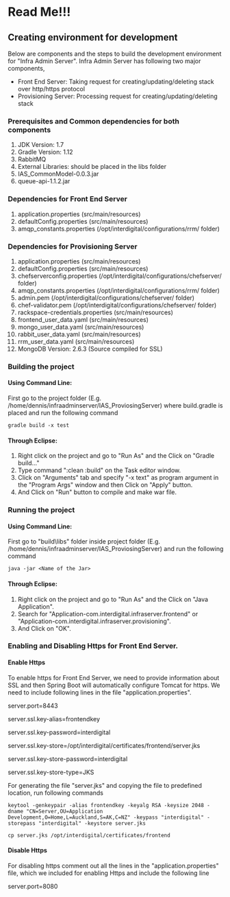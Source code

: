 # Read Me!!!

## Creating environment for development

Below are components and the steps to build the development environment for "Infra Admin Server". Infra Admin Server has following two major components,

* Front End Server: Taking request for creating/updating/deleting stack over http/https protocol
* Provisioning Server: Processing request for creating/updating/deleting stack
 

### Prerequisites and Common dependencies for both components
1. JDK Version: 1.7
2. Gradle Version: 1.12
3. RabbitMQ
4. External Libraries: should be placed in the libs folder
  1. IAS_CommonModel-0.0.3.jar
  2. queue-api-1.1.2.jar

### Dependencies for Front End Server
1. application.properties (src/main/resources)
2. defaultConfig.properties (src/main/resources)
3. amqp_constants.properties (/opt/interdigital/configurations/rrm/ folder)

### Dependencies for Provisioning Server
1. application.properties (src/main/resources)
2. defaultConfig.properties (src/main/resources)
3. chefserverconfig.properties (/opt/interdigital/configurations/chefserver/ folder)
4. amqp_constants.properties (/opt/interdigital/configurations/rrm/ folder)
5. admin.pem (/opt/interdigital/configurations/chefserver/ folder)
6. chef-validator.pem (/opt/interdigital/configurations/chefserver/ folder)
7. rackspace-credentials.properties (src/main/resources)
8. frontend_user_data.yaml (src/main/resources)
9. mongo_user_data.yaml (src/main/resources)
10. rabbit_user_data.yaml (src/main/resources)
11. rrm_user_data.yaml (src/main/resources)
12. MongoDB Version: 2.6.3 (Source compiled for SSL)

### Building the project
#### Using Command Line:
 First go to the project folder (E.g. /home/dennis/infraadminserver/IAS_ProviosingServer) where build.gradle is placed  and run the following command
 
 `gradle build -x test`
 
#### Through Eclipse:
 1. Right click on the project and go to "Run As" and the Click on "Gradle build..."
 2. Type command ":clean :build" on the Task editor window.
 3. Click on "Arguments" tab and specify "-x text" as program argument in the "Program Args" window and then Click on      "Apply" button.
 4. And Click on "Run" button to compile and make war file.

### Running the project
#### Using Command Line:
 First go to "build\libs" folder inside project folder (E.g. /home/dennis/infraadminserver/IAS_ProviosingServer) and    run the following command
 
 `java -jar <Name of the Jar>`
 
#### Through Eclipse:
 1. Right click on the project and go to "Run As" and the Click on "Java Application".
 2. Search for "Application-com.interdigital.infraserver.frontend" or "Application-com.interdigital.infraserver.provisioning".
 3. And Click on "OK".

### Enabling and Disabling Https for Front End Server.

#### Enable Https
 To enable https for Front End Server, we need to provide information about SSL and then Spring Boot will automatically  configure Tomcat for https. We need to include following lines in the file "application.properties".

server.port=8443

server.ssl.key-alias=frontendkey

server.ssl.key-password=interdigital

server.ssl.key-store=/opt/interdigital/certificates/frontend/server.jks

server.ssl.key-store-password=interdigital

server.ssl.key-store-type=JKS 
 

For generating the file "server.jks" and copying the file to predefined location, run following commands

`keytool -genkeypair -alias frontendkey -keyalg RSA -keysize 2048 -dname "CN=Server,OU=Application Development,O=Home,L=Auckland,S=AK,C=NZ" -keypass "interdigital" -storepass "interdigital" -keystore server.jks`

`cp server.jks /opt/interdigital/certificates/frontend`
 
#### Disable Https
 For disabling https comment out all the lines in the "application.properties" file, which we included for enabling     Https and include the following line
 
 server.port=8080
 
 
